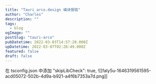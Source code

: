```yaml
---
title: "Tauri arco.design 编译报错"
author: "Charles"
description: ""
tags:
  - blog
ogImage: ""
postSlug: "tauri-arco"
pubDatetime: 2022-03-03T14:57:20.000Z
upDatetime: 2022-03-07T02:28:49.000Z
featured: false
draft: false
---
```


在 tsconfig.json 中添加 "skipLibCheck": true,
![[faly5u-1646319561595-acd05072-502b-4d9a-b921-a4f6b7353a7d.png]]
